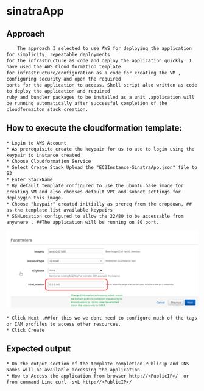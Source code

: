 # sinatraApp

## Approach

		The approach I selected to use AWS for deploying the application for simplicity, repeatable deployments 
	for the infrastructure as code and deploy the application quickly. I have used the AWS Cloud formation template 
	for infrastructure/configuration as a code for creating the VM , configuring security and open the required
	ports for the application to access. Shell script also written as code to deploy the application and required 
	ruby and bundler packages to be installed as a unit ,application will be running automatically after successful completion of the 
	cloudformaiton stack creation.

## How to execute the cloudformation template:

	* Login to AWS Account 
	* As prerequisite create the keypair for us to use to login using the keypair to instance created 
	* Choose Cloudformation Service 
	* Select Create Stack Upload the "EC2Instance-SinatraApp.json" file to S3 
	* Enter StackName 
	* By default template configured to use the ubuntu base image for creating VM and also chooses default VPC and subnet settings for deploygin this image. 
	* Choose "keypair" created initially as prereq from the dropdown, ## as the template list available keypairs 
	* SSHLocation configured to allow the 22/80 to be accessable from anywhere . ##The application will be running on 80 port.
![Screenshot](parameters.png) 
	
	* Click Next ,##for this we we dont need to configure much of the tags or IAM profiles to access other resources.
	* Click Create
	
## Expected output

	* On the output section of the template completion-PublicIp and DNS Names will be available accessing the application.
 	* How to Access the application from browser http://<PublicIP>/  or from command Line curl -svL http://<PublicIP>/

